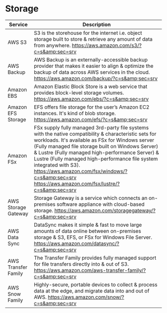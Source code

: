 #   Storage
|  Service  |     Description                                           |
|-----------|-----------------------------------------------------------|
| AWS S3    |S3 is the storehouse for the internet i.e. object storage built to store & retrieve any amount of data from anywhere. https://aws.amazon.com/s3/?c=s&amp;sec=srv |                
|AWS Backup |AWS Backup is an externally-accessible backup provider that makes it easier to align & optimize the backup of data across AWS services in the cloud. https://aws.amazon.com/backup/?c=s&amp;sec=srv             |
|Amazon EBS |Amazon Elastic Block Store is a web service that provides block-level storage volumes.                             https://aws.amazon.com/ebs/?c=s&amp;sec=srv                |
|Amazon EFS Storage |EFS offers file storage for the user’s Amazon EC2 instances. It's kind of blob storage. https://aws.amazon.com/efs/?c=s&amp;sec=srv                |
|Amazon FSx | FSx supply fully managed 3rd-party file systems with the native compatibility & characteristic sets for workloads. It's available as FSx for Windows server (Fully managed file storage built on Windows Server) & Lustre (Fully managed high-performance Server) & Lustre (Fully managed high-performance file system integrated with S3).                       https://aws.amazon.com/fsx/windows/?c=s&amp;sec=srv        https://aws.amazon.com/fsx/lustre/?c=s&amp;sec=srv         |
|AWS Storage Gateway |Storage Gateway is a service which connects an on-premises software appliance with cloud-based storage.              https://aws.amazon.com/storagegateway/?c=s&amp;sec=srv     |
|AWS Data Sync |DataSync makes it simple & fast to move large amounts of data online between on-premises storage & S3, EFS, or FSx for Windows File Server.  https://aws.amazon.com/datasync/?c=s&amp;sec=srv           |
|AWS Transfer Family |The Transfer Family provides fully managed support for file transfers directly into & out of S3.                       https://aws.amazon.com/aws-transfer-family/?c=s&amp;sec=srv|
|AWS Snow Family |Highly-secure, portable devices to collect & process data at the edge, and migrate data into and out of AWS. https://aws.amazon.com/snow/?c=s&amp;sec=srv               |
